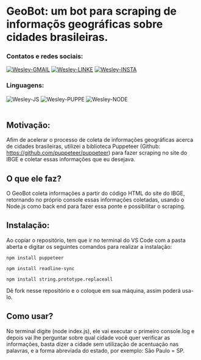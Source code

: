 # GeoBot: um bot para scraping de informaçõs geográficas sobre cidades brasileiras.

### Contatos e redes sociais:
<div style="display: inline_block">
  <a href="mailto:wesleyara.contato@gmail.com"><img alt="Wesley-GMAIL" src="https://img.shields.io/badge/Gmail-D14836?style=for-the-badge&logo=gmail&logoColor=white"></a>
  <a href="https://www.linkedin.com/in/wesley-gomes-de-araújo-534a66221/"><img alt="Wesley-LINKE" src="https://img.shields.io/badge/LinkedIn-0077B5?style=for-the-badge&logo=linkedin&logoColor=white"></a>
  <a href="https://www.instagram.com/wesleyaraujo_w/"><img alt="Wesley-INSTA" src="https://img.shields.io/badge/Instagram-E4405F?style=for-the-badge&logo=instagram&logoColor=white"></a> 
</div>

### Linguagens:
<div style="display: inline_block;">
  <img align="center" alt="Wesley-JS" src="https://img.shields.io/badge/JavaScript-323330?style=for-the-badge&logo=javascript&logoColor=F7DF1E">
  <img align="center" alt="Wesley-PUPPE" src="https://img.shields.io/badge/Puppeteer-40B5A4?style=for-the-badge&logo=Puppeteer&logoColor=white">
  <img align="center" alt="Wesley-NODE" src="https://img.shields.io/badge/Node.js-339933?style=for-the-badge&logo=nodedotjs&logoColor=white">
</div>
<br>

## Motivação:
Afim de acelerar o processo de coleta de informações geográficas acerca de cidades brasileiras, utilizei a biblioteca Puppeteer (Github: https://github.com/puppeteer/puppeteer) para fazer scraping no site do IBGE e coletar essas informações que eu desejava.

## O que ele faz?
O GeoBot coleta informações a partir do código HTML do site do IBGE, retornando no próprio console essas informações coletadas, usando o Node.js como back end para fazer essa ponte e possibilitar o scraping.

## Instalação:

Ao copiar o repositório, tem que ir no terminal do VS Code com a pasta aberta e digitar os seguintes comandos para realizar a instalação:

`npm install puppeteer`

`npm install readline-sync`

`npm install string.prototype.replaceall`

Dê fork nesse repositório e o coloque em sua máquina, assim poderá usa-lo.

## Como usar?
No terminal digite (node index.js), ele vai executar o primeiro console.log e depois vai lhe perguntar sobre qual cidade você quer verificar as informações, basta dizer a cidade sem utilização de acentuação nas palavras, e a forma abreviada do estado, por exemplo: São Paulo = SP.